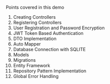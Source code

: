 Points covered in this demo

1. Creating Controllers
2. Registering Controllers
3. User Registration and Password Encryption
4. JWT Token Based Authentication
5. DTO Implementation
6. Auto Mapper
7. Database Connection with SQLITE
8. Models
9. Migrations
10. Entity Framework
11. Repository Pattern Implementation
12. Global Error Handling
